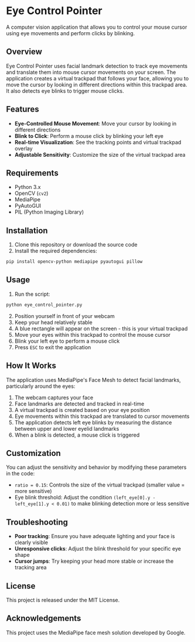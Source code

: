 # Eye Control Pointer

A computer vision application that allows you to control your mouse cursor using eye movements and perform clicks by blinking.

## Overview

Eye Control Pointer uses facial landmark detection to track eye movements and translate them into mouse cursor movements on your screen. The application creates a virtual trackpad that follows your face, allowing you to move the cursor by looking in different directions within this trackpad area. It also detects eye blinks to trigger mouse clicks.

## Features

- **Eye-Controlled Mouse Movement**: Move your cursor by looking in different directions
- **Blink to Click**: Perform a mouse click by blinking your left eye
- **Real-time Visualization**: See the tracking points and virtual trackpad overlay
- **Adjustable Sensitivity**: Customize the size of the virtual trackpad area

## Requirements

- Python 3.x
- OpenCV (`cv2`)
- MediaPipe
- PyAutoGUI
- PIL (Python Imaging Library)

## Installation

1. Clone this repository or download the source code
2. Install the required dependencies:

```bash
pip install opencv-python mediapipe pyautogui pillow
```

## Usage

1. Run the script:

```bash
python eye_control_pointer.py
```

2. Position yourself in front of your webcam
3. Keep your head relatively stable
4. A blue rectangle will appear on the screen - this is your virtual trackpad
5. Move your eyes within this trackpad to control the mouse cursor
6. Blink your left eye to perform a mouse click
7. Press `ESC` to exit the application

## How It Works

The application uses MediaPipe's Face Mesh to detect facial landmarks, particularly around the eyes:

1. The webcam captures your face
2. Face landmarks are detected and tracked in real-time
3. A virtual trackpad is created based on your eye position
4. Eye movements within this trackpad are translated to cursor movements
5. The application detects left eye blinks by measuring the distance between upper and lower eyelid landmarks
6. When a blink is detected, a mouse click is triggered

## Customization

You can adjust the sensitivity and behavior by modifying these parameters in the code:

- `ratio = 0.15`: Controls the size of the virtual trackpad (smaller value = more sensitive)
- Eye blink threshold: Adjust the condition `(left_eye[0].y - left_eye[1].y < 0.01)` to make blinking detection more or less sensitive

## Troubleshooting

- **Poor tracking**: Ensure you have adequate lighting and your face is clearly visible
- **Unresponsive clicks**: Adjust the blink threshold for your specific eye shape
- **Cursor jumps**: Try keeping your head more stable or increase the tracking area

## License

This project is released under the MIT License.

## Acknowledgements

This project uses the MediaPipe face mesh solution developed by Google.
